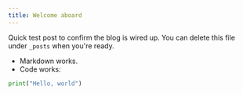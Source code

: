 ```yaml
---
title: Welcome aboard
---
```


Quick test post to confirm the blog is wired up. You can delete this file under <code>_posts</code> when you're ready.

- Markdown works.
- Code works:

```python
print("Hello, world")
```
